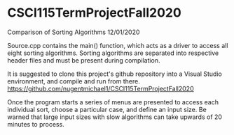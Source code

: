 # CSCI115TermProjectFall2020
Comparison of Sorting Algorithms
12/01/2020

Source.cpp contains the main() function, which acts as a driver to access all eight sorting algorithms.  Sorting algorithms are separated into respective header files and must be present during compilation.

It is suggested to clone this project's github repository into a Visual Studio environment, and compile and run from there. https://github.com/nugentmichael1/CSCI115TermProjectFall2020

Once the program starts a series of menus are presented to access each individual sort, choose a particular case, and define an input size.  Be warned that large input sizes with slow algorithms can take upwards of 20 minutes to process.

